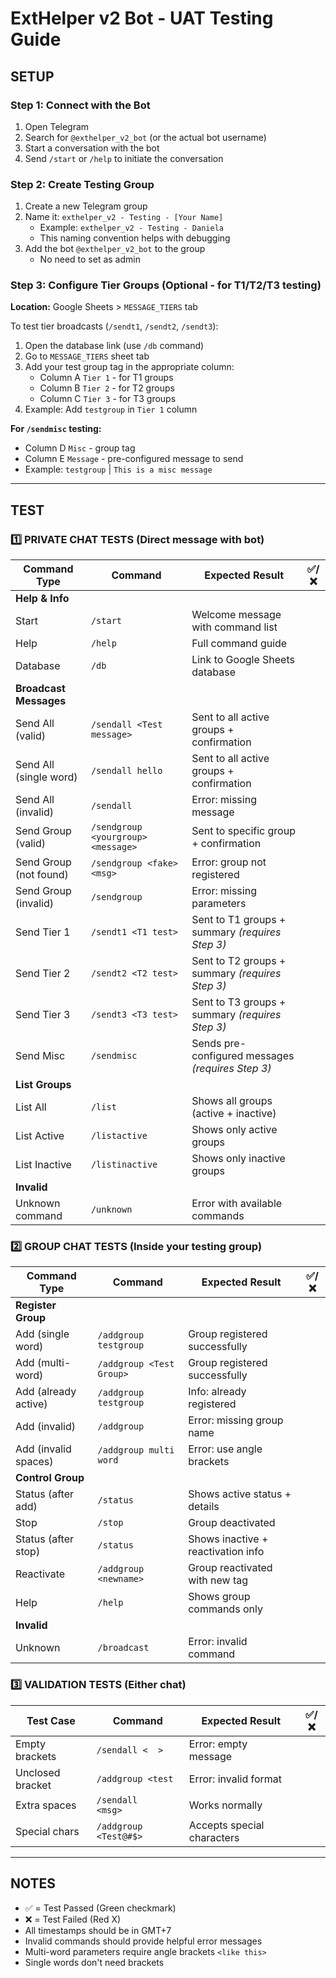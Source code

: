 # ExtHelper v2 Bot - UAT Testing Guide

## SETUP

### Step 1: Connect with the Bot
1. Open Telegram
2. Search for `@exthelper_v2_bot` (or the actual bot username)
3. Start a conversation with the bot
4. Send `/start` or `/help` to initiate the conversation

### Step 2: Create Testing Group
1. Create a new Telegram group
2. Name it: `exthelper_v2 - Testing - [Your Name]`
   - Example: `exthelper_v2 - Testing - Daniela`
   - This naming convention helps with debugging
3. Add the bot `@exthelper_v2_bot` to the group
   - No need to set as admin

### Step 3: Configure Tier Groups (Optional - for T1/T2/T3 testing)
**Location:** Google Sheets > `MESSAGE_TIERS` tab

To test tier broadcasts (`/sendt1`, `/sendt2`, `/sendt3`):
1. Open the database link (use `/db` command)
2. Go to `MESSAGE_TIERS` sheet tab
3. Add your test group tag in the appropriate column:
   - Column A `Tier 1` - for T1 groups
   - Column B `Tier 2` - for T2 groups  
   - Column C `Tier 3` - for T3 groups
4. Example: Add `testgroup` in `Tier 1` column

**For `/sendmisc` testing:**
- Column D `Misc` - group tag
- Column E `Message` - pre-configured message to send
- Example: `testgroup` | `This is a misc message`

---

## TEST

### 1️⃣ PRIVATE CHAT TESTS (Direct message with bot)

| Command Type | Command | Expected Result | ✅/❌ |
|-------------|---------|-----------------|-----|
| **Help & Info** |
| Start | `/start` | Welcome message with command list |  |
| Help | `/help` | Full command guide |  |
| Database | `/db` | Link to Google Sheets database |  |
| **Broadcast Messages** |
| Send All (valid) | `/sendall <Test message>` | Sent to all active groups + confirmation |  |
| Send All (single word) | `/sendall hello` | Sent to all active groups + confirmation |  |
| Send All (invalid) | `/sendall` | Error: missing message |  |
| Send Group (valid) | `/sendgroup <yourgroup> <message>` | Sent to specific group + confirmation |  |
| Send Group (not found) | `/sendgroup <fake> <msg>` | Error: group not registered |  |
| Send Group (invalid) | `/sendgroup` | Error: missing parameters |  |
| Send Tier 1 | `/sendt1 <T1 test>` | Sent to T1 groups + summary *(requires Step 3)* |  |
| Send Tier 2 | `/sendt2 <T2 test>` | Sent to T2 groups + summary *(requires Step 3)* |  |
| Send Tier 3 | `/sendt3 <T3 test>` | Sent to T3 groups + summary *(requires Step 3)* |  |
| Send Misc | `/sendmisc` | Sends pre-configured messages *(requires Step 3)* |  |
| **List Groups** |
| List All | `/list` | Shows all groups (active + inactive) |  |
| List Active | `/listactive` | Shows only active groups |  |
| List Inactive | `/listinactive` | Shows only inactive groups |  |
| **Invalid** |
| Unknown command | `/unknown` | Error with available commands |  |

### 2️⃣ GROUP CHAT TESTS (Inside your testing group)

| Command Type | Command | Expected Result | ✅/❌ |
|-------------|---------|-----------------|-----|
| **Register Group** |
| Add (single word) | `/addgroup testgroup` | Group registered successfully |  |
| Add (multi-word) | `/addgroup <Test Group>` | Group registered successfully |  |
| Add (already active) | `/addgroup testgroup` | Info: already registered |  |
| Add (invalid) | `/addgroup` | Error: missing group name |  |
| Add (invalid spaces) | `/addgroup multi word` | Error: use angle brackets |  |
| **Control Group** |
| Status (after add) | `/status` | Shows active status + details |  |
| Stop | `/stop` | Group deactivated |  |
| Status (after stop) | `/status` | Shows inactive + reactivation info |  |
| Reactivate | `/addgroup <newname>` | Group reactivated with new tag |  |
| Help | `/help` | Shows group commands only |  |
| **Invalid** |
| Unknown | `/broadcast` | Error: invalid command |  |

### 3️⃣ VALIDATION TESTS (Either chat)

| Test Case | Command | Expected Result | ✅/❌ |
|-----------|---------|-----------------|-----|
| Empty brackets | `/sendall <  >` | Error: empty message |  |
| Unclosed bracket | `/addgroup <test` | Error: invalid format |  |
| Extra spaces | `/sendall     <msg>` | Works normally |  |
| Special chars | `/addgroup <Test@#$>` | Accepts special characters |  |

---

## NOTES

- ✅ = Test Passed (Green checkmark)
- ❌ = Test Failed (Red X)
- All timestamps should be in GMT+7
- Invalid commands should provide helpful error messages
- Multi-word parameters require angle brackets `<like this>`
- Single words don't need brackets